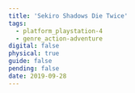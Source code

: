 ```yaml
---
title: 'Sekiro Shadows Die Twice'
tags:
  - platform_playstation-4
  - genre_action-adventure
digital: false
physical: true
guide: false
pending: false
date: 2019-09-28
---
```

